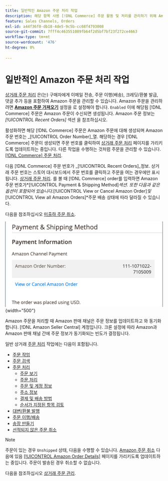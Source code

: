 ```yaml
---
title: 일반적인 Amazon 주문 처리 작업
description: 해당 항목 사용 [!DNL Commerce] 주문 활동 및 처리를 관리하기 위해 Amazon 주문에 대해 생성된 주문 [!UICONTROL Commerce] 관리자.
feature: Sales Channels, Orders
exl-id: a44f36f0-db18-4de5-9c5b-cc68f4793008
source-git-commit: 7fff4c463551089fb64f2d5bf7bf23f272ce4663
workflow-type: tm+mt
source-wordcount: '476'
ht-degree: 0%

---
```


# 일반적인 Amazon 주문 처리 작업

[상거래 주문 처리](https://experienceleague.adobe.com/docs/commerce-admin/stores-sales/order-management/orders/order-processing.html#process-an-order) 은(는) 구매자에게 이메일 전송, 주문 이행(배송), 크레딧/환불 발급, 댓글 추가 등을 포함하여 Amazon 주문을 관리할 수 있습니다. Amazon 주문을 관리하려면 [**Amazon 주문 가져오기**](./order-settings.md) 설정을 로 설정해야 합니다. `Enabled` 이에 해당됨 [!DNL Commerce] 주문은 Amazon 주문이 수신되면 생성됩니다. Amazon 주문 정보는 *[!UICONTROL Recent Orders]* 섹션 을 참조하십시오.

활성화하면 해당 [!DNL Commerce] 주문은 Amazon 주문에 대해 생성되며 Amazon 주문 번호는 _[!UICONTROL Order Number]_열. 해당하는 경우 [!DNL Commerce] 주문이 생성되면 주문 번호를 클릭하여 [상거래 주문 처리](https://experienceleague.adobe.com/docs/commerce-admin/stores-sales/order-management/orders/order-processing.html#process-an-order) 페이지를 가리키도록 업데이트하는 중입니다. 다른 작업을 수행하는 것처럼 주문을 관리할 수 있습니다. [[!DNL Commerce] 주문 처리](https://experienceleague.adobe.com/docs/commerce-admin/stores-sales/order-management/orders/order-processing.html#process-an-order).

다음 [!DNL Commerce] 주문 번호가 _[!UICONTROL Recent Orders]_정보. 상거래 주문 번호는 스토어 대시보드에서 주문 번호를 클릭하고 주문을 여는 경우에만 표시됩니다. [상거래 주문 처리](https://experienceleague.adobe.com/docs/commerce-admin/stores-sales/order-management/orders/order-processing.html#process-an-order). 를 볼 때 [!DNL Commerce] order를 입력하면 Amazon 주문 번호가&#x200B;*[!UICONTROL Payment & Shipping Method]*섹션. 또한 다음과 같은 옵션이 포함되어 있습니다.*[!UICONTROL View or Cancel Amazon Order]*및&#x200B;*[!UICONTROL View all Amazon Orders]*주문 배송 상태에 따라 달라질 수 있습니다.

다음을 참조하십시오 [미출하 주문 취소](./cancel-unshipped-order.md).

![상거래 주문의 Amazon 주문 정보](assets/amazon-order-number-payment-info.png){width="500"}

Amazon 주문을 처리할 때 Amazon 판매 채널은 주문 정보를 업데이트하고 와 동기화합니다. [!DNL Amazon Seller Central] 계정입니다. 크론 설정에 따라 Amazon과 Amazon 판매 채널 간에 주문 정보가 동기화되는 빈도가 결정됩니다.

일반 상거래 [주문 처리](https://experienceleague.adobe.com/docs/commerce-admin/stores-sales/order-management/orders/order-processing.html#process-an-order) 작업에는 다음이 포함됩니다.

- [주문 작업](https://experienceleague.adobe.com/docs/commerce-admin/stores-sales/order-management/orders/orders.html#actions)
- [주문 검색](https://experienceleague.adobe.com/docs/commerce-admin/stores-sales/order-management/orders/orders.html#order-search)
- [주문 처리](https://experienceleague.adobe.com/docs/commerce-admin/stores-sales/order-management/orders/order-processing.html#process-an-order)
   - [주문 보기](https://experienceleague.adobe.com/docs/commerce-admin/stores-sales/order-management/orders/order-processing.html#process-an-order#view-an-order)
   - [주문 처리](https://experienceleague.adobe.com/docs/commerce-admin/stores-sales/order-management/orders/order-processing.html#process-an-order#process-an-order)
   - [주문 및 계정 정보](https://experienceleague.adobe.com/docs/commerce-admin/stores-sales/order-management/orders/order-processing.html#process-an-order#order-and-account-information)
   - [주소 정보](https://experienceleague.adobe.com/docs/commerce-admin/stores-sales/order-management/orders/order-processing.html#process-an-order#address-information)
   - [결제 및 배송 방법](https://experienceleague.adobe.com/docs/commerce-admin/stores-sales/order-management/orders/order-processing.html#process-an-order#payment--shipping-method)
   - [순서가 지정된 항목 검토](https://experienceleague.adobe.com/docs/commerce-admin/stores-sales/order-management/orders/order-processing.html#process-an-order#review-items-ordered)
- [대변/환불 발행](https://experienceleague.adobe.com/docs/commerce-admin/stores-sales/order-management/credit-memos/credit-memo-create.html)
- [주문 이행/배송](https://experienceleague.adobe.com/docs/commerce-admin/stores-sales/order-management/shipments.html#create-a-shipment)
- [송장 만들기](https://experienceleague.adobe.com/docs/commerce-admin/stores-sales/order-management/invoices.html#create-an-invoice)
- [선적되지 않은 주문 취소](./cancel-unshipped-order.md)

>[!NOTE]
>
>주문이 있는 경우 `Unshipped` 상태, 다음을 수행할 수 있습니다. [Amazon 주문 취소](./cancel-unshipped-order.md) 다음에 있음 [[!UICONTROL Amazon Order Details]](./amazon-order-details.md) 페이지를 가리키도록 업데이트하는 중입니다. 주문이 발송된 경우 취소할 수 없습니다.

다음을 참조하십시오 [상거래 주문 관리](https://experienceleague.adobe.com/docs/commerce-admin/stores-sales/introduction.html#order-management-and-operations).
